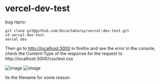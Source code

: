 # vercel-dev-test

bug repro:

```
git clone git@github.com:OscarSaharoy/vercel-dev-test.git
cd vercel-dev-test
vercel dev
```
Then go to [http://localhost:3000](http://localhost:3000) in firefox and see the error in the console, check the Content-Type of the response for the request to http://localhost:3000/css/test.css

![image](https://user-images.githubusercontent.com/29902113/220139787-08da7050-cff4-4637-81ee-9560828c74bb.png)
![image](https://user-images.githubusercontent.com/29902113/220140032-3676f303-2ae5-4afa-944e-10fe1500346d.png)

Its the filename for some reason
